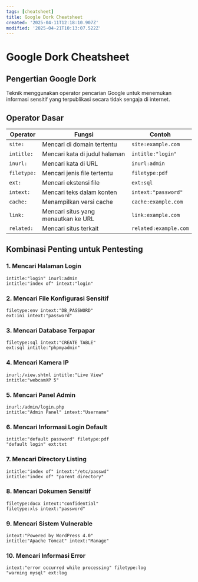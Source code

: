 ```yaml
---
tags: [cheatsheet]
title: Google Dork Cheatsheet
created: '2025-04-11T12:18:10.907Z'
modified: '2025-04-21T10:13:07.522Z'
---
```


# Google Dork Cheatsheet

## Pengertian Google Dork
Teknik menggunakan operator pencarian Google untuk menemukan informasi sensitif yang terpublikasi secara tidak sengaja di internet.

## Operator Dasar

| Operator | Fungsi | Contoh |
|----------|--------|--------|
| `site:` | Mencari di domain tertentu | `site:example.com` |
| `intitle:` | Mencari kata di judul halaman | `intitle:"login"` |
| `inurl:` | Mencari kata di URL | `inurl:admin` |
| `filetype:` | Mencari jenis file tertentu | `filetype:pdf` |
| `ext:` | Mencari ekstensi file | `ext:sql` |
| `intext:` | Mencari teks dalam konten | `intext:"password"` |
| `cache:` | Menampilkan versi cache | `cache:example.com` |
| `link:` | Mencari situs yang menautkan ke URL | `link:example.com` |
| `related:` | Mencari situs terkait | `related:example.com` |

## Kombinasi Penting untuk Pentesting

### 1. Mencari Halaman Login
```
intitle:"login" inurl:admin
intitle:"index of" intext:"login"
```

### 2. Mencari File Konfigurasi Sensitif
```
filetype:env intext:"DB_PASSWORD"
ext:ini intext:"password"
```


### 3. Mencari Database Terpapar

```
filetype:sql intext:"CREATE TABLE"
ext:sql intitle:"phpmyadmin"
```


### 4. Mencari Kamera IP

```
inurl:/view.shtml intitle:"Live View"
intitle:"webcamXP 5"
```


### 5. Mencari Panel Admin

```
inurl:/admin/login.php
intitle:"Admin Panel" intext:"Username"
```


### 6. Mencari Informasi Login Default

```
intitle:"default password" filetype:pdf
"default login" ext:txt
```


### 7. Mencari Directory Listing

```
intitle:"index of" intext:"/etc/passwd"
intitle:"index of" "parent directory"
```

### 8. Mencari Dokumen Sensitif

```
filetype:docx intext:"confidential"
filetype:xls intext:"password"
```


### 9. Mencari Sistem Vulnerable

```
intext:"Powered by WordPress 4.0"
intitle:"Apache Tomcat" intext:"Manage"
```


### 10. Mencari Informasi Error

```
intext:"error occurred while processing" filetype:log
"warning mysql" ext:log
```




